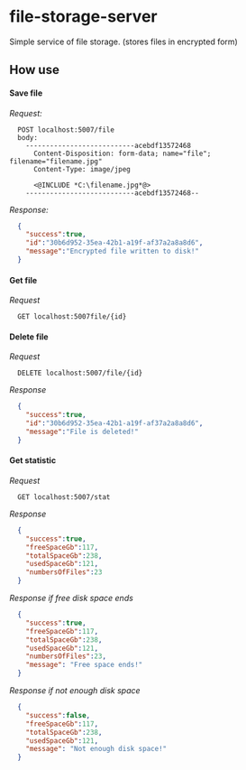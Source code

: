 # file-storage-server

Simple service of file storage.
(stores files in encrypted form)

## How use

#### Save file
*Request:*
```
  POST localhost:5007/file
  body:
    ---------------------------acebdf13572468
      Content-Disposition: form-data; name="file"; filename="filename.jpg"
      Content-Type: image/jpeg

      <@INCLUDE *C:\filename.jpg*@>
    ---------------------------acebdf13572468--
```

*Response:*
```json
  {
    "success":true,
    "id":"30b6d952-35ea-42b1-a19f-af37a2a8a8d6",
    "message":"Encrypted file written to disk!"
  }
```

#### Get file
*Request*
```
  GET localhost:5007file/{id}
```

#### Delete file
*Request*
```
  DELETE localhost:5007/file/{id}
```
*Response*
```json
  {
    "success":true,
    "id":"30b6d952-35ea-42b1-a19f-af37a2a8a8d6",
    "message":"File is deleted!"
  }
```

#### Get statistic
*Request*
```
  GET localhost:5007/stat
```
*Response*
```json
  {
    "success":true,
    "freeSpaceGb":117,
    "totalSpaceGb":238,
    "usedSpaceGb":121,
    "numbersOfFiles":23
  }
```
*Response if free disk space ends*
```json
  {
    "success":true,
    "freeSpaceGb":117,
    "totalSpaceGb":238,
    "usedSpaceGb":121,
    "numbersOfFiles":23,
    "message": "Free space ends!"
  }
```
*Response if not enough disk space*
```json
  {
    "success":false,
    "freeSpaceGb":117,
    "totalSpaceGb":238,
    "usedSpaceGb":121,
    "message": "Not enough disk space!"
  }
```
